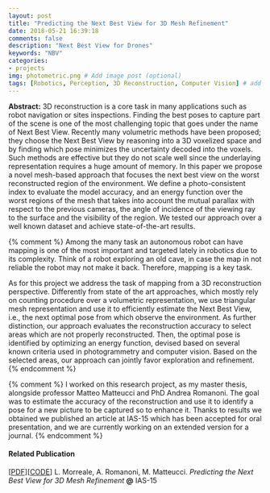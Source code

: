 ```yaml
---
layout: post
title: "Predicting the Next Best View for 3D Mesh Refinement"
date: 2018-05-21 16:39:18
comments: false
description: "Next Best View for Drones"
keywords: "NBV"
categories:
- projects
img: photometric.png # Add image post (optional)
tags: [Robotics, Perception, 3D Reconstruction, Computer Vision] # add tag
---
```


**Abstract:** 3D reconstruction is a core task in many applications such as robot navigation or sites inspections. Finding the best poses to capture part of the scene is one of the most challenging topic that goes under the name of Next Best View. Recently many volumetric methods have been proposed; they choose the Next Best View by reasoning into a 3D voxelized space and by finding which pose minimizes the uncertainty decoded into the voxels. Such methods are effective but they do not scale well since the underlaying representation requires a huge amount of memory. In this paper we propose a novel mesh-based approach that focuses the next best view on the worst reconstructed region of the environment. We define a photo-consistent index to evaluate the model accuracy, and an energy function over the worst regions of the mesh that takes into account the mutual parallax with respect to the previous cameras, the angle of incidence of the viewing ray to the surface and the visibility of the region. We tested our approach over a well known dataset and achieve state-of-the-art results.

{% comment %}
Among the many task an autonomous robot can have mapping is one of the most important and targeted lately in robotics due to its complexity. Think of a robot exploring an old cave, in case the map in not reliable the robot may not make it back. Therefore, mapping is a key task.

As for this project we address the task of mapping from a 3D reconstruction perspective. Differently from state of the art approaches, which mostly rely on counting procedure over a volumetric representation, we use triangular mesh representation and use it to efficiently estimate the Next Best View, i.e., the next optimal pose from which observe the environment.
As further distinction, our approach evaluates the reconstruction accuracy to select areas which are not properly reconstructed. Then, the optimal pose is identified by optimizing an energy function, devised based on several known criteria used in photogrammetry and computer vision.
Based on the selected areas, our approach can jointly favor exploration and refinement.
{% endcomment %}


{% comment %}
I worked on this research project, as my master thesis, alongside professor Matteo Matteucci and PhD Andrea Romanoni. The goal was to estimate the accuracy of the reconstruction and use it to identify a pose for a new picture to be captured so to enhance it. Thanks to results we obtained we published an article at IAS-15 which has been accepted for oral presentation, and we are currently working on an extended version for a journal.
{% endcomment %}

#### Related Publication

[[PDF](https://arxiv.org/pdf/1805.06207)][[CODE](https://github.com/luca-morreale/stochastic-nbv-4-mesh-refinement)] L. Morreale, A. Romanoni, M. Matteucci. *Predicting the Next Best View for 3D Mesh Refinement* **@** IAS-15
